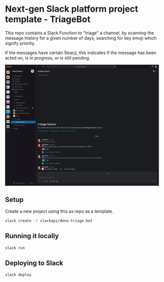 # Next-gen Slack platform project template - TriageBot

This repo contains a Slack Function to "triage" a channel, by scanning the message history for a given number of days, searching for key emoji which signify priority.

If the messages have certain Reacji, this indicates if the message has been acted on, is in progress, or is still pending.

![Triage Bot Demo gif](./docs/triage-bot-function.gif)

## Setup

Create a new project using this as repo as a template.

```bash
slack create -t slackapi/deno-triage-bot
```

## Running it locally

```bash
slack run
```

## Deploying to Slack

```bash
slack deploy
```